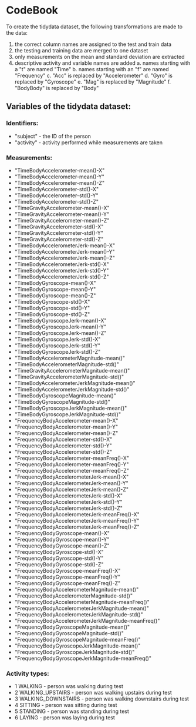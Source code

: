 # CodeBook

To create the tidydata dataset, the following transformations are made to the data:

1. the correct column names are assigned to the test and train data
2. the testing and training data are merged to one dataset
3. only measurements on the mean and standard deviation are extracted
4. descriptive activity and variable names are added
	a. names starting with a "t" are named "Time"
	b. names starting with an "f" are named "Frequency"
	c. "Acc" is replaced by "Accelerometer"
	d. "Gyro" is replaced by "Gyroscope"
	e. "Mag" is replaced by "Magnitude"
	f. "BodyBody" is replaced by "Body"

## Variables of the tidydata dataset:

### Identifiers:
- "subject" - the ID of the person
- "activity" - activity performed while measurements are taken

### Measurements:
- "TimeBodyAccelerometer-mean()-X" 
- "TimeBodyAccelerometer-mean()-Y" 
- "TimeBodyAccelerometer-mean()-Z" 
- "TimeBodyAccelerometer-std()-X" 
- "TimeBodyAccelerometer-std()-Y" 
- "TimeBodyAccelerometer-std()-Z" 
- "TimeGravityAccelerometer-mean()-X" 
- "TimeGravityAccelerometer-mean()-Y" 
- "TimeGravityAccelerometer-mean()-Z" 
- "TimeGravityAccelerometer-std()-X" 
- "TimeGravityAccelerometer-std()-Y" 
- "TimeGravityAccelerometer-std()-Z" 
- "TimeBodyAccelerometerJerk-mean()-X" 
- "TimeBodyAccelerometerJerk-mean()-Y" 
- "TimeBodyAccelerometerJerk-mean()-Z" 
- "TimeBodyAccelerometerJerk-std()-X" 
- "TimeBodyAccelerometerJerk-std()-Y" 
- "TimeBodyAccelerometerJerk-std()-Z" 
- "TimeBodyGyroscope-mean()-X" 
- "TimeBodyGyroscope-mean()-Y" 
- "TimeBodyGyroscope-mean()-Z" 
- "TimeBodyGyroscope-std()-X" 
- "TimeBodyGyroscope-std()-Y" 
- "TimeBodyGyroscope-std()-Z" 
- "TimeBodyGyroscopeJerk-mean()-X" 
- "TimeBodyGyroscopeJerk-mean()-Y" 
- "TimeBodyGyroscopeJerk-mean()-Z" 
- "TimeBodyGyroscopeJerk-std()-X" 
- "TimeBodyGyroscopeJerk-std()-Y" 
- "TimeBodyGyroscopeJerk-std()-Z" 
- "TimeBodyAccelerometerMagnitude-mean()" 
- "TimeBodyAccelerometerMagnitude-std()"
- "TimeGravityAccelerometerMagnitude-mean()" 
- "TimeGravityAccelerometerMagnitude-std()" 
- "TimeBodyAccelerometerJerkMagnitude-mean()" 
- "TimeBodyAccelerometerJerkMagnitude-std()" 
- "TimeBodyGyroscopeMagnitude-mean()" 
- "TimeBodyGyroscopeMagnitude-std()" 
- "TimeBodyGyroscopeJerkMagnitude-mean()" 
- "TimeBodyGyroscopeJerkMagnitude-std()" 
- "FrequencyBodyAccelerometer-mean()-X" 
- "FrequencyBodyAccelerometer-mean()-Y" 
- "FrequencyBodyAccelerometer-mean()-Z" 
- "FrequencyBodyAccelerometer-std()-X" 
- "FrequencyBodyAccelerometer-std()-Y" 
- "FrequencyBodyAccelerometer-std()-Z" 
- "FrequencyBodyAccelerometer-meanFreq()-X" 
- "FrequencyBodyAccelerometer-meanFreq()-Y" 
- "FrequencyBodyAccelerometer-meanFreq()-Z" 
- "FrequencyBodyAccelerometerJerk-mean()-X" 
- "FrequencyBodyAccelerometerJerk-mean()-Y" 
- "FrequencyBodyAccelerometerJerk-mean()-Z" 
- "FrequencyBodyAccelerometerJerk-std()-X" 
- "FrequencyBodyAccelerometerJerk-std()-Y" 
- "FrequencyBodyAccelerometerJerk-std()-Z" 
- "FrequencyBodyAccelerometerJerk-meanFreq()-X" 
- "FrequencyBodyAccelerometerJerk-meanFreq()-Y" 
- "FrequencyBodyAccelerometerJerk-meanFreq()-Z" 
- "FrequencyBodyGyroscope-mean()-X" 
- "FrequencyBodyGyroscope-mean()-Y" 
- "FrequencyBodyGyroscope-mean()-Z" 
- "FrequencyBodyGyroscope-std()-X" 
- "FrequencyBodyGyroscope-std()-Y" 
- "FrequencyBodyGyroscope-std()-Z" 
- "FrequencyBodyGyroscope-meanFreq()-X" 
- "FrequencyBodyGyroscope-meanFreq()-Y" 
- "FrequencyBodyGyroscope-meanFreq()-Z" 
- "FrequencyBodyAccelerometerMagnitude-mean()" 
- "FrequencyBodyAccelerometerMagnitude-std()" 
- "FrequencyBodyAccelerometerMagnitude-meanFreq()" 
- "FrequencyBodyAccelerometerJerkMagnitude-mean()" 
- "FrequencyBodyAccelerometerJerkMagnitude-std()" 
- "FrequencyBodyAccelerometerJerkMagnitude-meanFreq()" 
- "FrequencyBodyGyroscopeMagnitude-mean()" 
- "FrequencyBodyGyroscopeMagnitude-std()" 
- "FrequencyBodyGyroscopeMagnitude-meanFreq()" 
- "FrequencyBodyGyroscopeJerkMagnitude-mean()" 
- "FrequencyBodyGyroscopeJerkMagnitude-std()" 
- "FrequencyBodyGyroscopeJerkMagnitude-meanFreq()"  

### Activity types:
- 1  WALKING - person was walking during test
- 2 WALKING_UPSTAIRS - person was walking upstairs during test
- 3 WALKING_DOWNSTAIRS - person was walking downstairs during test
- 4 SITTING - person was sitting during test
- 5 STANDING - person was standing during test
- 6 LAYING - person was laying during test
